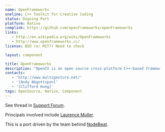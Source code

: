 ```yaml
---
name: OpenFrameworks
oneline: C++ Toolkit for Creative Coding
status: Ongoing Port
platform: Native
complink: https://github.com/openframeworks/openFrameworks
links:
   - http://en.wikipedia.org/wiki/OpenFrameworks
   - http://www.openframeworks.cc/
license: BSD (or MIT?) Need to check

layout: component

title: OpenFrameworks
description: "OpenCV is an open source cross-platform C++-based framework for media: sound and video."
contacts:
   - 'http://www.multigesture.net/'
   - '[Andy Abgottspon]'
   - '[Clifford Hung]'
tags: OpenSource, Native, Component
---
```


See thread in [Support Forum](http://supportforums.blackberry.com/t5/Native-SDK-for-BlackBerry-Tablet/Porting-openFrameworks-need-help-with-the-audio-QSA-part/td-p/1641151).

Principals involved include [Laurence Muller](Laurence_Muller.html).

This is a port driven by the team behind [NodeBeat](NodeBeat.html).